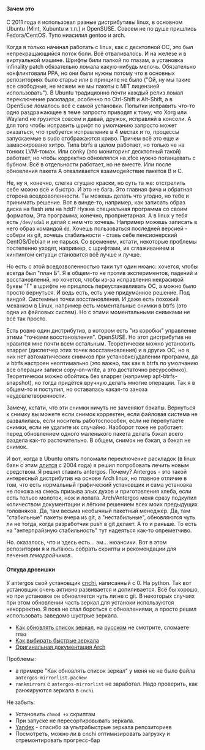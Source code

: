 #### Зачем это

С 2011 года я использовал разные дистрибутивы linux, в основном Ubuntu (Mint, Xubuntu и т.п.) и OpenSUSE. Совсем не по душе пришлись Fedora/CentOS. Тупо ниасилил gentoo и arch.    

Когда я только начинал работать с linux, как с десктопной ОС, это был непрекращающийся поток боли. Всё отваливалось. И на железе и в виртуальной машине. Шрифты били палкой по глазам, а установка infinality patch обязательно ломала какую-нибудь мелочь. Обязательно конфликтовали PPA, но они были нужны потому что в основных репозиториях было старье или в принципе не было ("Ой, ну мы такие все свободные, не можем же мы пакеты с MIT лицензией использовать"). В Ubuntu традиционно почти каждый релиз ломал переключение раскладок, особенно по Ctrl-Shift и Alt-Shift, а в OpenSuse ломалось всё с самой установки. Попытки исправить что-то одно раздражающее в теме запросто приводят к тому, что Xorg или Wayland не грузится совсем и давай, дружок, исправляй в консоли. А для того чтобы исправить шрифт по умолчанию запросто может оказаться, что требуется исправление в 4 местах и то, процессы запускаемые в sudo отображаются криво. Причем всё это еще и замаскировано хитро. Типа btrfs в целом работает, но только не на тонких LVM-томах. Или conky (это мониторинг десктопный такой) работает, но чтобы корректно обновлялся на xfce нужно потанцевать с бубном. Всё в отдельности работает, но не вместе. Или после обновления пакета A отваливается взаимодействие пакетов B и С.

Не, ну я, конечно, слегка сгущаю краски, но суть та же: отстрелить себе можно всё и быстро. И это не бага. Это главная фича и обратная сторона вседозволенности. Ты можешь делать что угодно, но тебе и принимать решение. Вот в винде-то, например, как записать образ диска на flash или на hdd? Нужна специальная программа со своим форматом, Эта программа, конечно, проприетарная. А в linux у тебя есть `/dev/sda1` и делай с ним что хочешь. Например можешь записать в него образ командой `dd`. Хочешь пользоваться последней версией - собери из git, хочешь стабильности - ставь себе пенсионерский CentOS/Debian и не парься. Со временем, кстати, некоторые проблемы постепенно уходят, например, с шрифтами, их сглаживанием и хинтингом ситуаци становится всё лучше и лучше.  

Но есть с этой вседозволенностью таки тут один нюанс: хочется, чтобы всегда был "план Б". Я в общем-то не против экспериментов, падений и восстановлений, но хочется, чтобы из-за исправления некрасивой буквы "Г" в шрифте не пришлось переустанавливать ОС, а можно было просто вернуться. И ведь есть, есть уже придуманное решение. Под виндой. Системные точки восстановления. И даже есть похожий механизм в Linux, например есть моментальные снимки в btrfs (это одна из файловых систем). Но с этими моментальными снимками не всё так просто.

Есть ровно один дистрибутив, в котором есть "из коробки" управление этими "точками восстановления". OpenSUSE. Но этот дистрибутив не нравится мне почти всем остальным. Теоретически можно установить snapper (диспетчер этих точек восставновления) и в других ОС, но в них нет автоматических снимков при установке/удалении программ, да и btrfs настроен неоптимально (это важно, так как в btrfs по умолчанию все операции записи copy-on-write, а это достаточно ресурсоёмко). Теоретически можно обойтись без snapper (например apt-btrfs-snapshot), но тогда придётся вручную делать многие операции. Так я в общем-то и поступил, но оставалась какая-то заноза неудовлетворенности.  

Замечу, кстати, что эти снимки ничуть не заменяют бэкапы. Вернуться к снимку вы можете если снимок корректен, если файловая система не развалилась, если носитель работоспособен, если не перепутаете снимки, если не удалите их случайно. Наоборот тоже не работает: перед обновлением одного маленького пакета делать бэкап всего раздела как-то расточительно. В общем, снимок не бэкап, а бэкап не снимок.

И вот, когда в Ubuntu опять поломали переключение раскладок (в linux баян с этим [длится](https://bugs.freedesktop.org/show_bug.cgi?id=865) с 2004 года) я решил попробовать лечить новым средством. Я решил ставить antergos. Почему? Аntergos - это такой интересный дистрибутив на основе Arch linux, но главное отличие в том, что есть нормальный графический установщик и сама установка не похожа на смесь призыва злых духов и приготовления хлеба, если есть тольео молоток, нож и лопата. Arch/Antergos меня сразу подкупил количеством документации и лёгким решением всех моих предыдущих головняков. Да, там весьма необычный пакетный менеджер. Да, там "стабильные" пакеты вчера из git, а "нестабильные", обновляются чуть ли не тогда, когда разработчик push в git делает. А то и раньше. То есть на "энтерпрайзную стабильность" тут надеяться как-то опреметчиво.  

Но. оказалось, что и здесь есть... эм... нюансики. Вот в этом репозитории я и пытаюсь собрать скрипты и рекомендации для лечения *геморройчиков*.

#### Откуда дровишки

У antergos свой установщик [cnchi](https://github.com/Antergos/Cnchi), написанный с 0. На python. Так вот установщик очень активно развивается и допиливается. Всё бы хорошо, но при установке он обновляется чуть ли не с git. В некоторых случаях при этом обновлении часть зеркал для устаноки используются некорректно. Я пока не стал бороться с обновлениями, а просто решил использовать заведомо шустрые зеркала.

- [Как обновлять список зеркал](https://antergos.com/wiki/uncategorized/how-to-choose-your-mirrors-before-installing-antergos/), на [русском](https://antergos.com/wiki/ru/uncategorized/how-to-choose-your-mirrors-before-installing-antergos/) не смотрите, сломаете глаз
- [Как выбирать быстрые зеркала](http://unixa.ru/korotko-o-glavnom-./arch-rankmirrors-ili-delaem-mirrorlist-aktualnyim-i-byistryim.html)
- [Оригинальная документация Arch](https://wiki.archlinux.org/index.php/mirrors)

Проблемы:
- в примере "Как обновлять список зеркал" у меня не не было файла `antergos-mirrorlist.pacnew`
- `rankmirrors` с `antergos-mirrorlist` не заработал. Надо проверить, как ранжируются зеркала в `cnchi`

Не забыть: 
- Установить `chmod +x` скриптам
- При запуске не пересортировывать зеркала. 
- [Yandex](https://yandex.ru/) - спасибо за ультрабыстрые зеркала репозиториев
- Посмотреть, можно ли в cnchi оптимизировать загрузку и отремонтировать прогресс-бар
